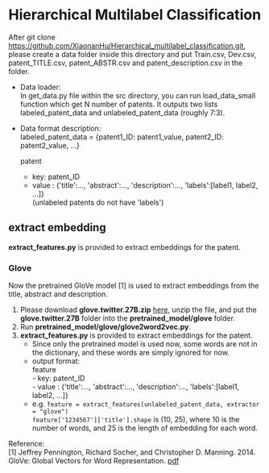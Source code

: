 # Hierarchical Multilabel Classification

After git clone https://github.com/XiaonanHu/Hierarchical_multilabel_classification.git, please create a data folder inside this directory and put Train.csv, Dev.csv, patent_TITLE.csv, patent_ABSTR.csv and patent_description.csv in the folder. 

- Data loader:  
	In get_data.py file within the src directory, you can run load_data_small function which get N number of patents. It outputs two lists labeled_patent_data and unlabeled_patent_data (roughly 7:3). 

- Data format description:  
     labeled_patent_data = {patent1_ID: patent1_value, patent2_ID: patent2_value, ...}    
     
     patent
     - key: patent_ID  
     - value : {'title':..., 'abstract':..., 'description':..., 'labels':\[label1, label2, ...\]}  
     (unlabeled patents do not have 'labels')

## extract embedding
**extract_features.py** is provided to extract embeddings for the patent.  

### Glove
Now the pretrained GloVe model [1] is used to extract embeddings from the title, abstract and description.

1. Please download **glove.twitter.27B.zip** [here](https://nlp.stanford.edu/projects/glove/), unzip the file, and put the **glove.twitter.27B** folder into the **pretrained_model/glove** folder. 
2. Run **pretrained_model/glove/glove2word2vec.py**.
3. **extract_features.py** is provided to extract embeddings for the patent.  
	*  Since only the pretrained model is used now, some words are not in the dictionary, and these words are simply ignored for now.
	* output format:  
		feature  
     		- key: patent_ID    
     		- value : {'title':..., 'abstract':..., 'description':..., 'labels':\[label1, label2, ...\]} 
	* e.g. `feature = extract_features(unlabeled_patent_data, extractor = "glove")`  
	`feature['1234567']['title'].shape` is (10, 25), where 10 is the number of words, and 25 is the length of embedding for each word.
	
	
Reference:  
[1] Jeffrey Pennington, Richard Socher, and Christopher D. Manning. 2014. GloVe: Global Vectors for Word Representation. [pdf](https://nlp.stanford.edu/pubs/glove.pdf)
